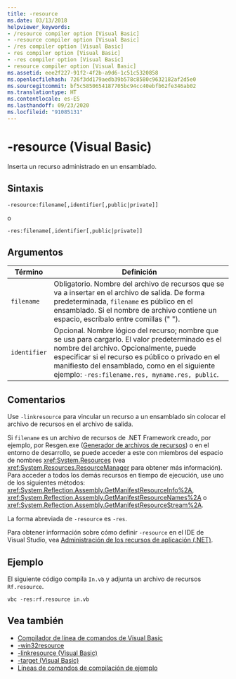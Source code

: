 ```yaml
---
title: -resource
ms.date: 03/13/2018
helpviewer_keywords:
- /resource compiler option [Visual Basic]
- -resource compiler option [Visual Basic]
- /res compiler option [Visual Basic]
- res compiler option [Visual Basic]
- -res compiler option [Visual Basic]
- resource compiler option [Visual Basic]
ms.assetid: eee2f227-91f2-4f2b-a9d6-1c51c5320858
ms.openlocfilehash: 726f3dd179aedb39b578c8580c9632182af2d5e0
ms.sourcegitcommit: bf5c5850654187705bc94cc40ebfb62fe346ab02
ms.translationtype: HT
ms.contentlocale: es-ES
ms.lasthandoff: 09/23/2020
ms.locfileid: "91085131"
---
```

# <a name="-resource-visual-basic"></a>-resource (Visual Basic)

Inserta un recurso administrado en un ensamblado.  
  
## <a name="syntax"></a>Sintaxis  
  
```console  
-resource:filename[,identifier[,public|private]]  
```

o  

```console
-res:filename[,identifier[,public|private]]  
```  
  
## <a name="arguments"></a>Argumentos  
  
|Término|Definición|  
|---|---|  
|`filename`|Obligatorio. Nombre del archivo de recursos que se va a insertar en el archivo de salida. De forma predeterminada, `filename` es público en el ensamblado. Si el nombre de archivo contiene un espacio, escríbalo entre comillas (" ").|  
|`identifier`|Opcional. Nombre lógico del recurso; nombre que se usa para cargarlo. El valor predeterminado es el nombre del archivo. Opcionalmente, puede especificar si el recurso es público o privado en el manifiesto del ensamblado, como en el siguiente ejemplo: `-res:filename.res, myname.res, public`.|  
  
## <a name="remarks"></a>Comentarios  

 Use `-linkresource` para vincular un recurso a un ensamblado sin colocar el archivo de recursos en el archivo de salida.  
  
 Si `filename` es un archivo de recursos de .NET Framework creado, por ejemplo, por Resgen.exe ([Generador de archivos de recursos](../../../framework/tools/resgen-exe-resource-file-generator.md)) o en el entorno de desarrollo, se puede acceder a este con miembros del espacio de nombres <xref:System.Resources> (vea <xref:System.Resources.ResourceManager> para obtener más información). Para acceder a todos los demás recursos en tiempo de ejecución, use uno de los siguientes métodos: <xref:System.Reflection.Assembly.GetManifestResourceInfo%2A>, <xref:System.Reflection.Assembly.GetManifestResourceNames%2A> o <xref:System.Reflection.Assembly.GetManifestResourceStream%2A>.  
  
 La forma abreviada de `-resource` es `-res`.  
  
 Para obtener información sobre cómo definir `-resource` en el IDE de Visual Studio, vea [Administración de los recursos de aplicación (.NET)](/visualstudio/ide/managing-application-resources-dotnet).  
  
## <a name="example"></a>Ejemplo  

 El siguiente código compila `In.vb` y adjunta un archivo de recursos `Rf.resource`.  
  
```console
vbc -res:rf.resource in.vb  
```  
  
## <a name="see-also"></a>Vea también

- [Compilador de línea de comandos de Visual Basic](index.md)
- [-win32resource](win32resource.md)
- [-linkresource (Visual Basic)](linkresource.md)
- [-target (Visual Basic)](target.md)
- [Líneas de comandos de compilación de ejemplo](sample-compilation-command-lines.md)
